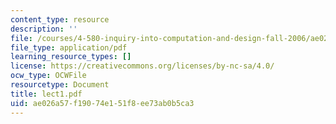 ```yaml
---
content_type: resource
description: ''
file: /courses/4-580-inquiry-into-computation-and-design-fall-2006/ae026a57f19074e151f8ee73ab0b5ca3_lect1.pdf
file_type: application/pdf
learning_resource_types: []
license: https://creativecommons.org/licenses/by-nc-sa/4.0/
ocw_type: OCWFile
resourcetype: Document
title: lect1.pdf
uid: ae026a57-f190-74e1-51f8-ee73ab0b5ca3
---
```

